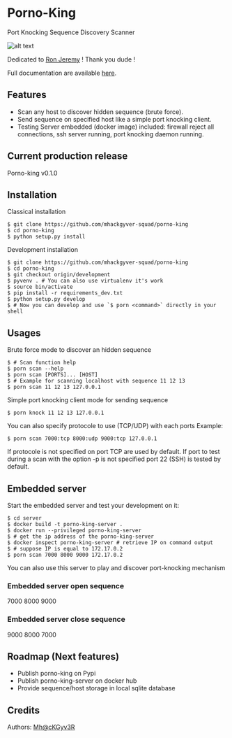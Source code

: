 # Porno-King
Port Knocking Sequence Discovery Scanner

![alt text](https://github.com/mhackgyver-squad/porno-king/blob/master/static/ron-jeremy-porno-king.jpg?raw=true "Ron Jeremy The Porno king !")

Dedicated to [Ron Jeremy](https://en.wikipedia.org/wiki/Ron_Jeremy) ! Thank you dude !

Full documentation are available [here](https://github.com/mhackgyver-squad/porno-king/wiki).

## Features
- Scan any host to discover hidden sequence (brute force).
- Send sequence on specified host like a simple port knocking client.
- Testing Server embedded (docker image) included: firewall reject all connections, ssh server running, port knocking daemon running.

## Current production release
Porno-king v0.1.0

## Installation
Classical installation
```shell
$ git clone https://github.com/mhackgyver-squad/porno-king
$ cd porno-king
$ python setup.py install
```

Development installation
```shell
$ git clone https://github.com/mhackgyver-squad/porno-king
$ cd porno-king
$ git checkout origin/development
$ pyvenv . # You can also use virtualenv it's work
$ source bin/activate
$ pip install -r requirements_dev.txt
$ python setup.py develop
$ # Now you can develop and use `$ porn <command>` directly in your shell
```

## Usages
Brute force mode to discover an hidden sequence
```shell
$ # Scan function help
$ porn scan --help
$ porn scan [PORTS]... [HOST]
$ # Example for scanning localhost with sequence 11 12 13
$ porn scan 11 12 13 127.0.0.1
```
Simple port knocking client mode for sending sequence
```shell
$ porn knock 11 12 13 127.0.0.1
```

You can also specify protocole to use (TCP/UDP) with each ports
Example:
```shell
$ porn scan 7000:tcp 8000:udp 9000:tcp 127.0.0.1
```

If protocole is not specified on port TCP are used by default.
If port to test during a scan with the option -p is not specified port 22 (SSH) is tested by default.

## Embedded server
Start the embedded server and test your development on it:
```shell
$ cd server
$ docker build -t porno-king-server .
$ docker run --privileged porno-king-server
$ # get the ip address of the porno-king-server
$ docker inspect porno-king-server # retrieve IP on command output
$ # suppose IP is equal to 172.17.0.2
$ porn scan 7000 8000 9000 172.17.0.2
```
You can also use this server to play and discover port-knocking mechanism

### Embedded server open sequence
7000 8000 9000

### Embedded server close sequence
9000 8000 7000 

## Roadmap (Next features)
- Publish porno-king on Pypi
- Publish porno-king-server on docker hub
- Provide sequence/host storage in local sqlite database

## Credits
Authors: [Mh@cKGyv3R](https://mhackgyver-squad.github.io/mhackgyver/)
